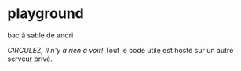 playground
==========

bac à sable de andri

*CIRCULEZ, Il n'y a rien à voir!* Tout le code utile est hosté sur un autre serveur privé.
